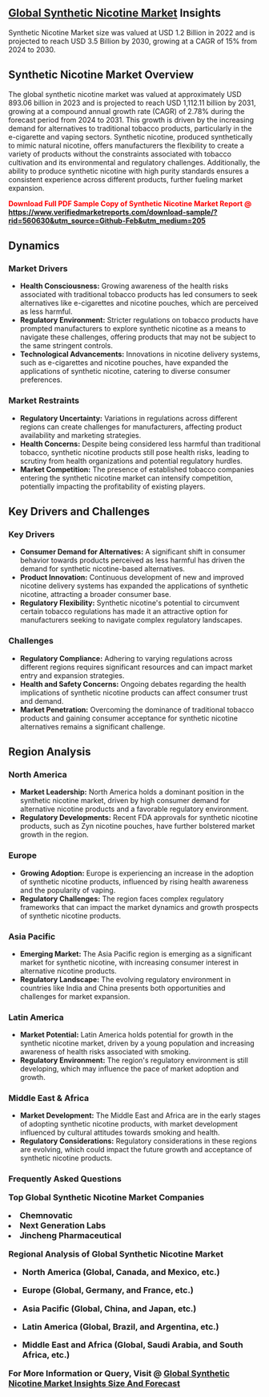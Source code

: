 <h2><a href="https://www.verifiedmarketreports.com/download-sample/?rid=560630&amp;utm_source=Github&amp;utm_medium=205" target="_blank">Global Synthetic Nicotine Market</a> Insights</h2><p>Synthetic Nicotine Market size was valued at USD 1.2 Billion in 2022 and is projected to reach USD 3.5 Billion by 2030, growing at a CAGR of 15% from 2024 to 2030.</p><p> <h2>Synthetic Nicotine Market Overview</h2> <p>The global synthetic nicotine market was valued at approximately USD 893.06 billion in 2023 and is projected to reach USD 1,112.11 billion by 2031, growing at a compound annual growth rate (CAGR) of 2.78% during the forecast period from 2024 to 2031. This growth is driven by the increasing demand for alternatives to traditional tobacco products, particularly in the e-cigarette and vaping sectors. Synthetic nicotine, produced synthetically to mimic natural nicotine, offers manufacturers the flexibility to create a variety of products without the constraints associated with tobacco cultivation and its environmental and regulatory challenges. Additionally, the ability to produce synthetic nicotine with high purity standards ensures a consistent experience across different products, further fueling market expansion. </p> <p><strong><p><span class=""><span style="color: #ff0000;"><strong>Download Full PDF Sample Copy of Synthetic Nicotine Market Report</strong> @ </span><a href="https://www.verifiedmarketreports.com/download-sample/?rid=560630&amp;utm_source=Github-Feb&amp;utm_medium=205" target="_blank">https://www.verifiedmarketreports.com/download-sample/?rid=560630&amp;utm_source=Github-Feb&amp;utm_medium=205</a></span></p></strong></p> <h2>Dynamics</h2> <h3>Market Drivers</h3> <ul> <li><strong>Health Consciousness:</strong> Growing awareness of the health risks associated with traditional tobacco products has led consumers to seek alternatives like e-cigarettes and nicotine pouches, which are perceived as less harmful. </li> <li><strong>Regulatory Environment:</strong> Stricter regulations on tobacco products have prompted manufacturers to explore synthetic nicotine as a means to navigate these challenges, offering products that may not be subject to the same stringent controls. </li> <li><strong>Technological Advancements:</strong> Innovations in nicotine delivery systems, such as e-cigarettes and nicotine pouches, have expanded the applications of synthetic nicotine, catering to diverse consumer preferences. </li> </ul> <h3>Market Restraints</h3> <ul> <li><strong>Regulatory Uncertainty:</strong> Variations in regulations across different regions can create challenges for manufacturers, affecting product availability and marketing strategies. </li> <li><strong>Health Concerns:</strong> Despite being considered less harmful than traditional tobacco, synthetic nicotine products still pose health risks, leading to scrutiny from health organizations and potential regulatory hurdles. </li> <li><strong>Market Competition:</strong> The presence of established tobacco companies entering the synthetic nicotine market can intensify competition, potentially impacting the profitability of existing players. </li> </ul> <h2>Key Drivers and Challenges</h2> <h3>Key Drivers</h3> <ul> <li><strong>Consumer Demand for Alternatives:</strong> A significant shift in consumer behavior towards products perceived as less harmful has driven the demand for synthetic nicotine-based alternatives. </li> <li><strong>Product Innovation:</strong> Continuous development of new and improved nicotine delivery systems has expanded the applications of synthetic nicotine, attracting a broader consumer base. </li> <li><strong>Regulatory Flexibility:</strong> Synthetic nicotine's potential to circumvent certain tobacco regulations has made it an attractive option for manufacturers seeking to navigate complex regulatory landscapes. </li> </ul> <h3>Challenges</h3> <ul> <li><strong>Regulatory Compliance:</strong> Adhering to varying regulations across different regions requires significant resources and can impact market entry and expansion strategies. </li> <li><strong>Health and Safety Concerns:</strong> Ongoing debates regarding the health implications of synthetic nicotine products can affect consumer trust and demand. </li> <li><strong>Market Penetration:</strong> Overcoming the dominance of traditional tobacco products and gaining consumer acceptance for synthetic nicotine alternatives remains a significant challenge. </li> </ul> <h2>Region Analysis</h2> <h3>North America</h3> <ul> <li><strong>Market Leadership:</strong> North America holds a dominant position in the synthetic nicotine market, driven by high consumer demand for alternative nicotine products and a favorable regulatory environment. </li> <li><strong>Regulatory Developments:</strong> Recent FDA approvals for synthetic nicotine products, such as Zyn nicotine pouches, have further bolstered market growth in the region. </li> </ul> <h3>Europe</h3> <ul> <li><strong>Growing Adoption:</strong> Europe is experiencing an increase in the adoption of synthetic nicotine products, influenced by rising health awareness and the popularity of vaping. </li> <li><strong>Regulatory Challenges:</strong> The region faces complex regulatory frameworks that can impact the market dynamics and growth prospects of synthetic nicotine products. </li> </ul> <h3>Asia Pacific</h3> <ul> <li><strong>Emerging Market:</strong> The Asia Pacific region is emerging as a significant market for synthetic nicotine, with increasing consumer interest in alternative nicotine products. </li> <li><strong>Regulatory Landscape:</strong> The evolving regulatory environment in countries like India and China presents both opportunities and challenges for market expansion. </li> </ul> <h3>Latin America</h3> <ul> <li><strong>Market Potential:</strong> Latin America holds potential for growth in the synthetic nicotine market, driven by a young population and increasing awareness of health risks associated with smoking. </li> <li><strong>Regulatory Environment:</strong> The region's regulatory environment is still developing, which may influence the pace of market adoption and growth. </li> </ul> <h3>Middle East & Africa</h3> <ul> <li><strong>Market Development:</strong> The Middle East and Africa are in the early stages of adopting synthetic nicotine products, with market development influenced by cultural attitudes towards smoking and health. </li> <li><strong>Regulatory Considerations:</strong> Regulatory considerations in these regions are evolving, which could impact the future growth and acceptance of synthetic nicotine products. </li> </ul> <h3>Frequently Asked Questions</h3</p><p><strong>Top Global Synthetic Nicotine Market Companies</strong></p><div data-test-id=""><p><li>Chemnovatic</li><li> Next Generation Labs</li><li> Jincheng Pharmaceutical</li></p><div><strong>Regional Analysis of&nbsp;Global Synthetic Nicotine Market</strong></div><ul><li dir="ltr"><p dir="ltr">North America&nbsp;(Global, Canada, and Mexico, etc.)</p></li><li dir="ltr"><p dir="ltr">Europe (Global, Germany, and France, etc.)</p></li><li dir="ltr"><p dir="ltr">Asia Pacific&nbsp;(Global, China, and Japan, etc.)</p></li><li dir="ltr"><p dir="ltr">Latin America&nbsp;(Global, Brazil, and Argentina, etc.)</p></li><li dir="ltr">Middle East and Africa&nbsp;(Global, Saudi Arabia, and South Africa, etc.)</li></ul><p><strong>For More Information or Query, Visit @&nbsp;</strong><strong><a href="https://www.verifiedmarketreports.com/product/synthetic-nicotine-market-size-and-forecast/?utm_source=Github&amp;utm_medium=205" target="_blank">Global Synthetic Nicotine Market Insights Size And Forecast</a></strong></p></div>
